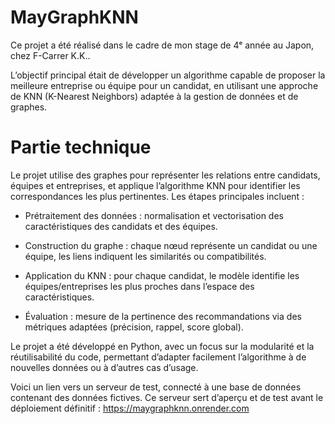 # MayGraphKNN

Ce projet a été réalisé dans le cadre de mon stage de 4ᵉ année au Japon, chez F-Carrer K.K..

L’objectif principal était de développer un algorithme capable de proposer la meilleure entreprise ou équipe pour un candidat, en utilisant une approche de KNN (K-Nearest Neighbors) adaptée à la gestion de données et de graphes.

# Partie technique

Le projet utilise des graphes pour représenter les relations entre candidats, équipes et entreprises, et applique l’algorithme KNN pour identifier les correspondances les plus pertinentes. Les étapes principales incluent :

* Prétraitement des données : normalisation et vectorisation des caractéristiques des candidats et des équipes.

* Construction du graphe : chaque nœud représente un candidat ou une équipe, les liens indiquent les similarités ou compatibilités.

* Application du KNN : pour chaque candidat, le modèle identifie les équipes/entreprises les plus proches dans l’espace des caractéristiques.

* Évaluation : mesure de la pertinence des recommandations via des métriques adaptées (précision, rappel, score global).

Le projet a été développé en Python, avec un focus sur la modularité et la réutilisabilité du code, permettant d’adapter facilement l’algorithme à de nouvelles données ou à d’autres cas d’usage.

Voici un lien vers un serveur de test, connecté à une base de données contenant des données fictives. Ce serveur sert d’aperçu et de test avant le déploiement définitif : https://maygraphknn.onrender.com

